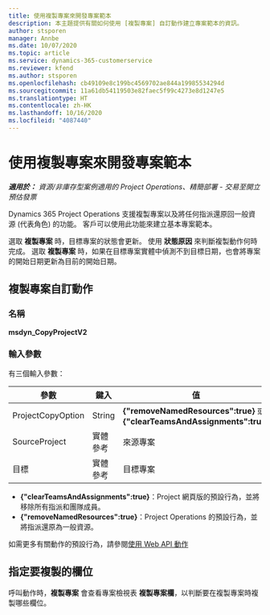 ```yaml
---
title: 使用複製專案來開發專案範本
description: 本主題提供有關如何使用 [複製專案] 自訂動作建立專案範本的資訊。
author: stsporen
manager: Annbe
ms.date: 10/07/2020
ms.topic: article
ms.service: dynamics-365-customerservice
ms.reviewer: kfend
ms.author: stsporen
ms.openlocfilehash: cb49109e8c199bc4569702ae844a19985534294d
ms.sourcegitcommit: 11a61db54119503e82faec5f99c4273e8d1247e5
ms.translationtype: HT
ms.contentlocale: zh-HK
ms.lasthandoff: 10/16/2020
ms.locfileid: "4087440"
---
```

# <a name="develop-project-templates-with-copy-project"></a>使用複製專案來開發專案範本

_**適用於：** 資源/非庫存型案例適用的 Project Operations、精簡部署 - 交易至開立預估發票_

Dynamics 365 Project Operations 支援複製專案以及將任何指派還原回一般資源 (代表角色) 的功能。 客戶可以使用此功能來建立基本專案範本。

選取 **複製專案** 時，目標專案的狀態會更新。 使用 **狀態原因** 來判斷複製動作何時完成。 選取 **複製專案** 時，如果在目標專案實體中偵測不到目標日期，也會將專案的開始日期更新為目前的開始日期。

## <a name="copy-project-custom-action"></a>複製專案自訂動作 

### <a name="name"></a>名稱 

**msdyn_CopyProjectV2**

### <a name="input-parameters"></a>輸入參數
有三個輸入參數：

| 參數          | 鍵入   | 值                                                   | 
|--------------------|--------|----------------------------------------------------------|
| ProjectCopyOption  | String | **{"removeNamedResources":true}** 或 **{"clearTeamsAndAssignments":true}** |
| SourceProject      | 實體參考 | 來源專案 |
| 目標             | 實體參考 | 目標專案 |


- **{"clearTeamsAndAssignments":true}**：Project 網頁版的預設行為，並將移除所有指派和團隊成員。
- **{"removeNamedResources":true}**：Project Operations 的預設行為，並將指派還原為一般資源。

如需更多有關動作的預設行為，請參閱[使用 Web API 動作](https://docs.microsoft.com/powerapps/developer/common-data-service/webapi/use-web-api-actions)

## <a name="specify-fields-to-copy"></a>指定要複製的欄位 
呼叫動作時，**複製專案** 會查看專案檢視表 **複製專案欄**，以判斷要在複製專案時複製哪些欄位。
